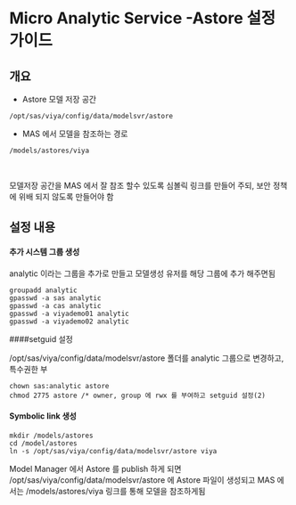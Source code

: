 # Micro Analytic Service -Astore 설정 가이드

## 개요

+ Astore 모델 저장 공간

~~~
/opt/sas/viya/config/data/modelsvr/astore
~~~

+ MAS 에서 모델을 참조하는 경로

~~~
/models/astores/viya
~~~

​      

모델저장 공간을 MAS 에서 잘 참조 할수 있도록 심볼릭 링크를 만들어 주되, 보안 정책에 위배 되지 않도록 만들어야 함



## 설정 내용

#### 추가 시스템 그룹 생성

analytic 이라는 그룹을 추가로 만들고 모델생성 유저를 해당 그룹에 추가 해주면됨

~~~
groupadd analytic
gpasswd -a sas analytic
gpasswd -a cas analytic
gpasswd -a viyademo01 analytic
gpasswd -a viyademo02 analytic
~~~

####setguid 설정

/opt/sas/viya/config/data/modelsvr/astore 폴더를 analytic 그룹으로 변경하고, 특수권한 부

~~~
chown sas:analytic astore
chmod 2775 astore /* owner, group 에 rwx 를 부여하고 setguid 설정(2)
~~~



#### Symbolic link 생성

~~~
mkdir /models/astores
cd /model/astores
ln -s /opt/sas/viya/config/data/modelsvr/astore viya
~~~



Model Manager 에서 Astore 를 publish 하게 되면 /opt/sas/viya/config/data/modelsvr/astore 에 Astore 파일이 생성되고 MAS 에서는 /models/astores/viya 링크를 통해 모델을 참조하게됨

 

